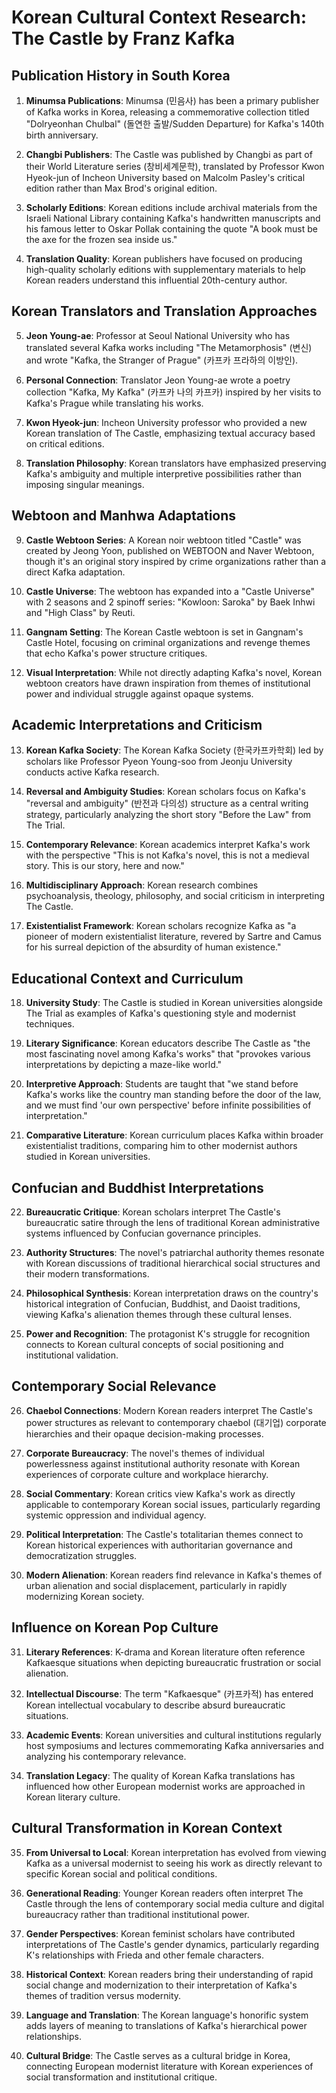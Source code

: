 # Korean Cultural Context Research: The Castle by Franz Kafka

## Publication History in South Korea

1. **Minumsa Publications**: Minumsa (민음사) has been a primary publisher of Kafka works in Korea, releasing a commemorative collection titled "Dolryeonhan Chulbal" (돌연한 출발/Sudden Departure) for Kafka's 140th birth anniversary.

2. **Changbi Publishers**: The Castle was published by Changbi as part of their World Literature series (창비세계문학), translated by Professor Kwon Hyeok-jun of Incheon University based on Malcolm Pasley's critical edition rather than Max Brod's original edition.

3. **Scholarly Editions**: Korean editions include archival materials from the Israeli National Library containing Kafka's handwritten manuscripts and his famous letter to Oskar Pollak containing the quote "A book must be the axe for the frozen sea inside us."

4. **Translation Quality**: Korean publishers have focused on producing high-quality scholarly editions with supplementary materials to help Korean readers understand this influential 20th-century author.

## Korean Translators and Translation Approaches

5. **Jeon Young-ae**: Professor at Seoul National University who has translated several Kafka works including "The Metamorphosis" (변신) and wrote "Kafka, the Stranger of Prague" (카프카 프라하의 이방인).

6. **Personal Connection**: Translator Jeon Young-ae wrote a poetry collection "Kafka, My Kafka" (카프카 나의 카프카) inspired by her visits to Kafka's Prague while translating his works.

7. **Kwon Hyeok-jun**: Incheon University professor who provided a new Korean translation of The Castle, emphasizing textual accuracy based on critical editions.

8. **Translation Philosophy**: Korean translators have emphasized preserving Kafka's ambiguity and multiple interpretive possibilities rather than imposing singular meanings.

## Webtoon and Manhwa Adaptations

9. **Castle Webtoon Series**: A Korean noir webtoon titled "Castle" was created by Jeong Yoon, published on WEBTOON and Naver Webtoon, though it's an original story inspired by crime organizations rather than a direct Kafka adaptation.

10. **Castle Universe**: The webtoon has expanded into a "Castle Universe" with 2 seasons and 2 spinoff series: "Kowloon: Saroka" by Baek Inhwi and "High Class" by Reuti.

11. **Gangnam Setting**: The Korean Castle webtoon is set in Gangnam's Castle Hotel, focusing on criminal organizations and revenge themes that echo Kafka's power structure critiques.

12. **Visual Interpretation**: While not directly adapting Kafka's novel, Korean webtoon creators have drawn inspiration from themes of institutional power and individual struggle against opaque systems.

## Academic Interpretations and Criticism

13. **Korean Kafka Society**: The Korean Kafka Society (한국카프카학회) led by scholars like Professor Pyeon Young-soo from Jeonju University conducts active Kafka research.

14. **Reversal and Ambiguity Studies**: Korean scholars focus on Kafka's "reversal and ambiguity" (반전과 다의성) structure as a central writing strategy, particularly analyzing the short story "Before the Law" from The Trial.

15. **Contemporary Relevance**: Korean academics interpret Kafka's work with the perspective "This is not Kafka's novel, this is not a medieval story. This is our story, here and now."

16. **Multidisciplinary Approach**: Korean research combines psychoanalysis, theology, philosophy, and social criticism in interpreting The Castle.

17. **Existentialist Framework**: Korean scholars recognize Kafka as "a pioneer of modern existentialist literature, revered by Sartre and Camus for his surreal depiction of the absurdity of human existence."

## Educational Context and Curriculum

18. **University Study**: The Castle is studied in Korean universities alongside The Trial as examples of Kafka's questioning style and modernist techniques.

19. **Literary Significance**: Korean educators describe The Castle as "the most fascinating novel among Kafka's works" that "provokes various interpretations by depicting a maze-like world."

20. **Interpretive Approach**: Students are taught that "we stand before Kafka's works like the country man standing before the door of the law, and we must find 'our own perspective' before infinite possibilities of interpretation."

21. **Comparative Literature**: Korean curriculum places Kafka within broader existentialist traditions, comparing him to other modernist authors studied in Korean universities.

## Confucian and Buddhist Interpretations

22. **Bureaucratic Critique**: Korean scholars interpret The Castle's bureaucratic satire through the lens of traditional Korean administrative systems influenced by Confucian governance principles.

23. **Authority Structures**: The novel's patriarchal authority themes resonate with Korean discussions of traditional hierarchical social structures and their modern transformations.

24. **Philosophical Synthesis**: Korean interpretation draws on the country's historical integration of Confucian, Buddhist, and Daoist traditions, viewing Kafka's alienation themes through these cultural lenses.

25. **Power and Recognition**: The protagonist K's struggle for recognition connects to Korean cultural concepts of social positioning and institutional validation.

## Contemporary Social Relevance

26. **Chaebol Connections**: Modern Korean readers interpret The Castle's power structures as relevant to contemporary chaebol (대기업) corporate hierarchies and their opaque decision-making processes.

27. **Corporate Bureaucracy**: The novel's themes of individual powerlessness against institutional authority resonate with Korean experiences of corporate culture and workplace hierarchy.

28. **Social Commentary**: Korean critics view Kafka's work as directly applicable to contemporary Korean social issues, particularly regarding systemic oppression and individual agency.

29. **Political Interpretation**: The Castle's totalitarian themes connect to Korean historical experiences with authoritarian governance and democratization struggles.

30. **Modern Alienation**: Korean readers find relevance in Kafka's themes of urban alienation and social displacement, particularly in rapidly modernizing Korean society.

## Influence on Korean Pop Culture

31. **Literary References**: K-drama and Korean literature often reference Kafkaesque situations when depicting bureaucratic frustration or social alienation.

32. **Intellectual Discourse**: The term "Kafkaesque" (카프카적) has entered Korean intellectual vocabulary to describe absurd bureaucratic situations.

33. **Academic Events**: Korean universities and cultural institutions regularly host symposiums and lectures commemorating Kafka anniversaries and analyzing his contemporary relevance.

34. **Translation Legacy**: The quality of Korean Kafka translations has influenced how other European modernist works are approached in Korean literary culture.

## Cultural Transformation in Korean Context

35. **From Universal to Local**: Korean interpretation has evolved from viewing Kafka as a universal modernist to seeing his work as directly relevant to specific Korean social and political conditions.

36. **Generational Reading**: Younger Korean readers often interpret The Castle through the lens of contemporary social media culture and digital bureaucracy rather than traditional institutional power.

37. **Gender Perspectives**: Korean feminist scholars have contributed interpretations of The Castle's gender dynamics, particularly regarding K's relationships with Frieda and other female characters.

38. **Historical Context**: Korean readers bring their understanding of rapid social change and modernization to their interpretation of Kafka's themes of tradition versus modernity.

39. **Language and Translation**: The Korean language's honorific system adds layers of meaning to translations of Kafka's hierarchical power relationships.

40. **Cultural Bridge**: The Castle serves as a cultural bridge in Korea, connecting European modernist literature with Korean experiences of social transformation and institutional critique.